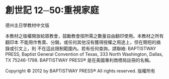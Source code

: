 # 創世記 12─50:重視家庭

德州主日學教材中文版

本教材之版權開放給眾教會，鼓勵教會按所需之數量自由翻印使用。本教材之所有翻印本 不能用作售賣、分銷，或任何其他沒有獲得授權之用途上，但在簡短的摘錄或引文上，則 不在這此限制範圍內。若有任何查詢，請聯絡: BAPTISTWAY PRESS, Baptist General Convention of Texas, 333 North Washington, Dallas, TX 75246-1798. BAPTISTWAY PRESS® 是在美國專利商標局註冊的名稱。

Copyright © 2012 by BAPTISTWAY PRESS® All rights reserved. 版權所有
